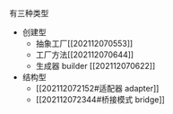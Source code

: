 
有三种类型
- 创建型
	- 抽象工厂[[202112070553]] 
	- 工厂方法[[202112070644]]
	- 生成器 builder [[202112070622]]
- 结构型
	- [[202112072152#适配器 adapter]]
	- [[202112072344#桥接模式 bridge]]